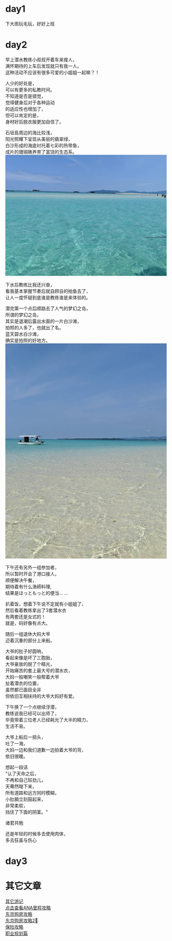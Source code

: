 # day1
下大雨玩毛玩，好好上班 


# day2
早上潜水教练小叔叔开着车来接人，</br>
满怀期待的上车后发现就只有我一人。</br>
这种活动不应该有很多可爱的小姐姐一起嘛？！</br>

人少的好处是，</br>
可以有更多的私教时间。</br>
不知道是否是错觉，</br>
觉得健身后对于各种运动 </br>
的适应性也增加了，</br>
但可以肯定的是，</br>
身材好后脱衣服更加自信了。</br>

石垣島周边的海比较浅，</br>
阳光照耀下呈现从美丽的翡翠绿，</br>
白沙形成的海底衬托着七彩的热带鱼，</br>
成片的珊瑚礁养育了富饶的生态系。</br>
![海](../tmp/7681554555106.jpg)

下水后教练比我还兴奋，</br>
看我基本掌握节奏后就自顾自的拍鱼去了，</br>
让人一度怀疑到底谁是教练谁是来体验的。</br>

潜完第一个点后顺路去了人气的梦幻之岛，</br>
所谓的梦幻之岛，</br>
其实是退潮后露出水面的一片白沙滩，</br>
拍照的人多了，也就出了名。</br>
蓝天碧水白沙滩，</br>
确实是拍照的好地方。</br>
![白沙滩](../tmp/7691554555107.jpg)

下午还有另外一组参加者，</br>
所以暂时开会了港口接人，</br>
顺便解决午餐，</br>
期待着有什么漁師料理, </br>
结果是ほっともっと的便当... ... </br>

扒着饭，想着下午说不定就有小姐姐了，</br>
然后看着教练拿出了3套潜水衣 </br>
有两套还是女式的！ </br>
就是，码好像有点大。</br>

随后一组退休大妈大爷 </br>
迈着沉重的部分上来船，</br>

大爷的肚子好圆呐，</br>
看起来像是坏了三胞胎，</br>
大爷豪放的脱了个精光，</br>
开始痛苦的套上最大号的潜水衣，</br>
大妈一般嘲笑一般帮着大爷 </br>
扯着潜衣的位置，</br>
虽然都已面目全非 </br>
但依旧互相扶持的大爷大妈好有爱。</br>

下午换了一个点继续浮潜，</br>
教练说我已经可以出师了，</br>
毕竟带着三位老人已经耗光了大半的精力，</br>
生活不易。 </br>

大爷上船后一扭头，</br>
吐了一海，</br>
大妈一边和我们道歉一边拍着大爷的背，</br>
依旧很暖。</br>

想起一段话 </br>
"认了天命之后，</br>
不再和自己较劲儿，</br>
天蓦然暗下来，</br>
所有道路和远方同时模糊，</br>
小肚腩立刻鼓起来，</br>
非常柔软，</br>
挡住了下面的阴茎。" </br>

诸君共勉 </br>

还是年轻的时候多去使用肉体，</br>
多去狂喜与伤心 </br>


# day3

# 其它文章
[其它游记](../menu.md) </br>
[点击查看ANA里程攻略](https://github.com/cheungYX/algorithm/blob/master/cheung/ana.md) </br>
[东京购房攻略](https://github.com/cheungYX/algorithm/blob/master/cheung/ff.md) </br>
[东京购房攻略2⃣️](https://github.com/cheungYX/algorithm/blob/master/cheung/ff2.md) </br>
[保险攻略](https://github.com/cheungYX/algorithm/blob/master/cheung/hokken.md) </br>
[职业规划篇](https://github.com/cheungYX/algorithm/blob/master/cheung/work_root.md) </br>
